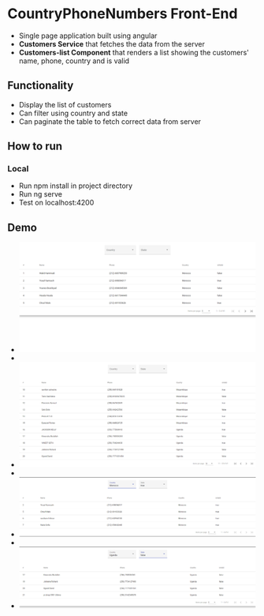 # CountryPhoneNumbers Front-End
* Single page application built using angular
* **Customers Service** that fetches the data from the server
* **Customers-list Component** that renders a list showing the customers' name, phone, country and is valid

## Functionality
* Display the list of customers
* Can filter using country and state
* Can paginate the table to fetch correct data from server

## How to run
### Local
* Run npm install in project directory
* Run ng serve
* Test on localhost:4200

## Demo
* ![Customers](demo/customers-list-5.PNG)
* 
* ![Customers](demo/customers-list-10.PNG)
* 
* ![Customers](demo/customers-list-filter.PNG)
* 
* ![Customers](demo/customers-list-filter2.PNG)

